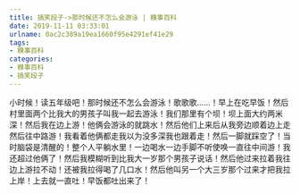 ```yaml
---
title: 搞笑段子->那时候还不怎么会游泳 | 糗事百科
date: 2019-11-11 03:33:01
urlname: 0ac2c389a19ea1660f95e4291ef41e29
tags: 
- 糗事百科
categories:
- 糗事百科
- 搞笑段子
---
```

小时候！读五年级吧！那时候还不怎么会游泳！歌歌歌……！早上在吃早饭！然后村里面两个比我大的男孩子叫我一起去游泳！我们那里有个坝！坝上面大约两米深！然后我在边上游！他俩会游泳的就跳水！然后他们上来后从我旁边顺着边上走然后往中路游！我看着他俩都走我以为没多深我也跟着走！然后一脚就踩空了！当时脑袋是清醒的！整个人平躺水里！一边喝水一边手脚不听使唤一直往中间游！我还超过他俩了！然后我模糊听到比我大一岁那个男孩子说话！然后他过来拉着我往边上游拉不动！还被我拉得喝了几口水！然后他叫另一个大三岁那个过来才把我拉上岸！上去就一直吐！早饭都吐出来了！


